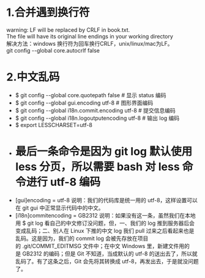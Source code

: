 # 1.合并遇到换行符
warning: LF will be replaced by CRLF in book.txt.  
The file will have its original line endings in your working directory  
解决方法：windows 换行符为回车换行CRLF，unix/linux/mac为LF。  
git config --global core.autocrlf false
# 2.中文乱码
* $ git config --global core.quotepath false          # 显示 status 编码
* $ git config --global gui.encoding utf-8            # 图形界面编码
* $ git config --global i18n.commit.encoding utf-8    # 提交信息编码
* $ git config --global i18n.logoutputencoding utf-8  # 输出 log 编码
* $ export LESSCHARSET=utf-8
* # 最后一条命令是因为 git log 默认使用 less 分页，所以需要 bash 对 less 命令进行 utf-8 编码
* [gui]encoding = utf-8
说明：我们的代码库是统一用的 utf-8，这样设置可以在 git gui 中正常显示代码中的中文。
* [i18n]commitencoding = GB2312
说明：如果没有这一条，虽然我们在本地用 $ git log 看自己的中文修订没问题，但，一、我们的 log 推到服务器后会变成乱码；二、别人在 Linux 下推的中文 log 我们 pull 过来之后看起来也是乱码。这是因为，我们的 commit log 会被先存放在项目的 .git/COMMIT_EDITMSG 文件中；在中文 Windows 里，新建文件用的是 GB2312 的编码；但是 Git 不知道，当成默认的 utf-8 的送出去了，所以就乱码了。有了这条之后，Git 会先将其转换成 utf-8，再发出去，于是就没问题了。
